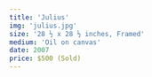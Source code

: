 ```yaml
---
title: 'Julius'
img: 'julius.jpg'
size: '28 ½ x 28 ½ inches, Framed'
medium: 'Oil on canvas'
date: 2007
price: $500 (Sold)
---
```

